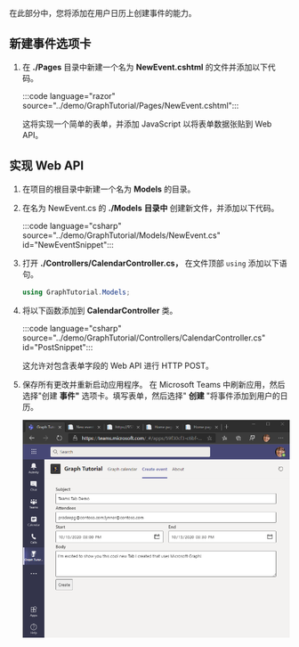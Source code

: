 <!-- markdownlint-disable MD002 MD041 -->

在此部分中，您将添加在用户日历上创建事件的能力。

## <a name="create-the-new-event-tab"></a>新建事件选项卡

1. 在 **./Pages** 目录中新建一个名为 **NewEvent.cshtml** 的文件并添加以下代码。

    :::code language="razor" source="../demo/GraphTutorial/Pages/NewEvent.cshtml":::

    这将实现一个简单的表单，并添加 JavaScript 以将表单数据张贴到 Web API。

## <a name="implement-the-web-api"></a>实现 Web API

1. 在项目的根目录中新建一个名为 **Models** 的目录。

1. 在名为 NewEvent.cs 的 **./Models** **目录中** 创建新文件，并添加以下代码。

    :::code language="csharp" source="../demo/GraphTutorial/Models/NewEvent.cs" id="NewEventSnippet":::

1. 打开 **./Controllers/CalendarController.cs，** 在文件顶部 `using` 添加以下语句。

    ```csharp
    using GraphTutorial.Models;
    ```

1. 将以下函数添加到 **CalendarController** 类。

    :::code language="csharp" source="../demo/GraphTutorial/Controllers/CalendarController.cs" id="PostSnippet":::

    这允许对包含表单字段的 Web API 进行 HTTP POST。

1. 保存所有更改并重新启动应用程序。 在 Microsoft Teams 中刷新应用，然后选择"创建 **事件"** 选项卡。填写表单，然后选择" **创建** "将事件添加到用户的日历。

    !["创建事件"选项卡的屏幕截图](images/create-event.png)
